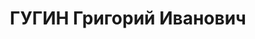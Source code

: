 ---
title: ГУГИН Григорий Иванович
description: "Род. в 1896, Ярославская губ., дер. Залужье. Проживал: Севастополь,\
  \ ул. Ленина, д. 16. Член Военного совета Черноморского флота, армейский комиссар\
  \ 2-го ранга. \n  Арестован 30.08.1937. Обв. в к.-р. деятельности. Приговор: ВК\
  \ ВС СССР, 26.11.1937 – ВМН. Расстрелян 26.11.1937, г.Москва. \n  Реабилитирован\
  \ ВК ВС СССР 10.11.1956"
---